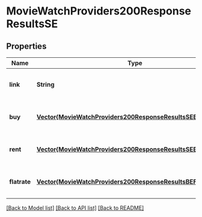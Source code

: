 # MovieWatchProviders200ResponseResultsSE


## Properties
Name | Type | Description | Notes
------------ | ------------- | ------------- | -------------
**link** | **String** |  | [optional] [default to nothing]
**buy** | [**Vector{MovieWatchProviders200ResponseResultsSEBuyInner}**](MovieWatchProviders200ResponseResultsSEBuyInner.md) |  | [optional] [default to nothing]
**rent** | [**Vector{MovieWatchProviders200ResponseResultsSEBuyInner}**](MovieWatchProviders200ResponseResultsSEBuyInner.md) |  | [optional] [default to nothing]
**flatrate** | [**Vector{MovieWatchProviders200ResponseResultsBEFlatrateInner}**](MovieWatchProviders200ResponseResultsBEFlatrateInner.md) |  | [optional] [default to nothing]


[[Back to Model list]](../README.md#models) [[Back to API list]](../README.md#api-endpoints) [[Back to README]](../README.md)


